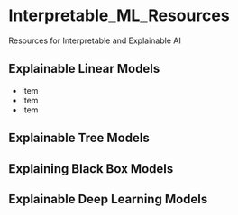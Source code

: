 # Interpretable_ML_Resources
Resources for Interpretable and Explainable AI

## Explainable Linear Models
* Item
* Item
* Item

## Explainable Tree Models


## Explaining Black Box Models


## Explainable Deep Learning Models


## 
